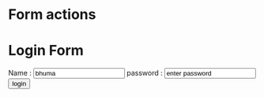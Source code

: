 <html lang = "en">
  <head>
    <h1> Form actions</h1>
  </head>
  <body>
    <h1>Login Form </h1>
    <form actions = "result.html">
     Name : <input type = "text",name = "username" value="bhuma">
     password : <input type="text" password = "pwd" value = "enter password">
     <input type = "submit" value = "login">
    </form>
  </body>
  </html>
  
  
